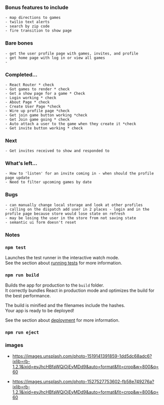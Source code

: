 ### Bonus features to include 
    - map directions to games
    - twilio text alerts
    - search by zip code
    - fire transition to show page

### Bare bones
    - get the user profile page with games, invites, and profile
    - get home page with log in or view all games
    - 

### Completed...
    - React Router * check
    - Got games to render * check
    - Get a show page for a game * Check
    - Login working * check
    - About Page * check
    - Create User Page *check
    - Wire up profile page *check
    - Get join game button working *check
    - Get Join game going * check
    - Auto attach a user to the game when they create it *check
    - Get invite button working * check 
 

### Next 
    - Get invites received to show and responded to

### What's left...
    
    
    - How to 'listen' for an invite coming in - when should the profile page update
    - Need to filter upcoming games by date
    

### Bugs 
    - can manually change local storage and look at other profiles
    - calling on the dispatch add user in 2 places - login and in the profile page because store would lose state on refresh
    - may be losing the user in the store from not saving state
    - semantic ui form doesn't reset
    
    

### Notes 
 

### `npm test`

Launches the test runner in the interactive watch mode.<br>
See the section about [running tests](https://facebook.github.io/create-react-app/docs/running-tests) for more information.

### `npm run build`

Builds the app for production to the `build` folder.<br>
It correctly bundles React in production mode and optimizes the build for the best performance.

The build is minified and the filenames include the hashes.<br>
Your app is ready to be deployed!

See the section about [deployment](https://facebook.github.io/create-react-app/docs/deployment) for more information.

### `npm run eject`

### images
- https://images.unsplash.com/photo-1519141391859-1dd5dc68adc6?ixlib=rb-1.2.1&ixid=eyJhcHBfaWQiOjEyMDd9&auto=format&fit=crop&w=800&q=60

- https://images.unsplash.com/photo-1527527753602-fb58e749276a?ixlib=rb-1.2.1&ixid=eyJhcHBfaWQiOjEyMDd9&auto=format&fit=crop&w=800&q=60